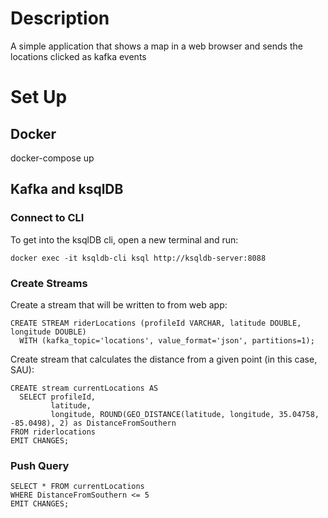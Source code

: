 # Description
A simple application that shows a map in a web browser and sends the locations clicked as kafka events
# Set Up
## Docker
docker-compose up
## Kafka and ksqlDB

### Connect to CLI
To get into the ksqlDB cli, open a new terminal and run:

`docker exec -it ksqldb-cli ksql http://ksqldb-server:8088`

### Create Streams
Create a stream that will be written to from web app:

```
CREATE STREAM riderLocations (profileId VARCHAR, latitude DOUBLE, longitude DOUBLE)
  WITH (kafka_topic='locations', value_format='json', partitions=1);
```

Create stream that calculates the distance from a given point (in this case, SAU):

```
CREATE stream currentLocations AS
  SELECT profileId,
         latitude,
         longitude, ROUND(GEO_DISTANCE(latitude, longitude, 35.04758, -85.0498), 2) as DistanceFromSouthern
FROM riderlocations
EMIT CHANGES;
```


### Push Query
```
SELECT * FROM currentLocations
WHERE DistanceFromSouthern <= 5
EMIT CHANGES;
```

